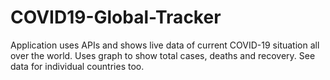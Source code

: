 # COVID19-Global-Tracker
Application uses APIs and shows live data of current COVID-19 situation all over the world.
Uses graph to show total cases, deaths and recovery.
See data for individual countries too.
